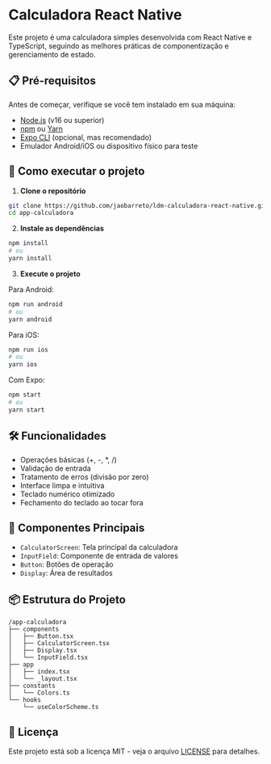 # Calculadora React Native

Este projeto é uma calculadora simples desenvolvida com React Native e TypeScript, seguindo as melhores práticas de componentização e gerenciamento de estado.

## 📋 Pré-requisitos

Antes de começar, verifique se você tem instalado em sua máquina:

- [Node.js](https://nodejs.org/) (v16 ou superior)
- [npm](https://www.npmjs.com/) ou [Yarn](https://yarnpkg.com/)
- [Expo CLI](https://expo.io/) (opcional, mas recomendado)
- Emulador Android/iOS ou dispositivo físico para teste

## 🚀 Como executar o projeto

1. **Clone o repositório**

```bash
git clone https://github.com/jaobarreto/ldm-calculadora-react-native.git
cd app-calculadora
```

2. **Instale as dependências**

```bash
npm install
# ou
yarn install
```

3. **Execute o projeto**

Para Android:
```bash
npm run android
# ou
yarn android
```

Para iOS:
```bash
npm run ios
# ou
yarn ios
```

Com Expo:
```bash
npm start
# ou
yarn start
```

## 🛠 Funcionalidades

- Operações básicas (+, -, *, /)
- Validação de entrada
- Tratamento de erros (divisão por zero)
- Interface limpa e intuitiva
- Teclado numérico otimizado
- Fechamento do teclado ao tocar fora

## 🧩 Componentes Principais

- `CalculatorScreen`: Tela principal da calculadora
- `InputField`: Componente de entrada de valores
- `Button`: Botões de operação
- `Display`: Área de resultados

## 📦 Estrutura do Projeto

```
/app-calculadora
├── components
│   ├── Button.tsx
│   ├── CalculatorScreen.tsx
│   ├── Display.tsx
│   └── InputField.tsx
├── app
│   ├── index.tsx
│   └── _layout.tsx
├── constants
│   └── Colors.ts
└── hooks
    └── useColorScheme.ts
```


## 📄 Licença

Este projeto está sob a licença MIT - veja o arquivo [LICENSE](LICENSE) para detalhes.
